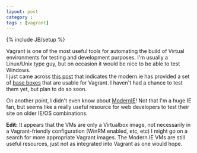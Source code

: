 ```yaml
---
layout: post
category : 
tags : [vagrant]
---
```

{% include JB/setup %}

Vagrant is one of the most useful tools for automating the build of Virtual environments for testing and development purposes.  I'm usually a Linux/Unix type guy, but on occasion it would be nice to be able to test Windows.  
I just came across [this post](http://blog.syntaxc4.net/post/2014/09/03/windows-boxes-for-vagrant-courtesy-of-modern-ie.aspx) that indicates the modern.ie has provided 
a set of [base boxes](https://www.modern.ie/en-us/virtualization-tools#downloads) that are usable for Vagrant.  I haven't had a chance to test them yet, but plan to do so soon.

On another point, I didn't even know about [ModernIE](https://www.modern.ie/en-us)!  Not that I'm a huge IE fan, but seems like a really useful resource for web developers to test their site on older IE/OS combinations.  

**Edit:**  It appears that the VMs are only a Virtualbox image, not necessarily in a Vagrant-friendly configuration (WinRM enabled, etc, etc)  I might go on a search for more appropriate Vagrant images.  The Modern.IE VMs are still useful resources, just not as integrated into Vagrant as one would hope.





